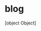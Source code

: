 <!--
  id: 2337
  date: 2014-04-01T20:24:39
  modified: 2014-08-14T19:04:41
  slug: blog
  type: page
  excerpt: [object Object]
  inCv: 
  inPortfolio: 
  dateFrom: 
  dateTo: 
-->

# blog

[object Object]
